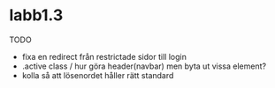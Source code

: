 # labb1.3

TODO

* fixa en redirect från restrictade sidor till login
* .active class / hur göra header(navbar) men byta ut vissa element?
* kolla så att lösenordet håller rätt standard